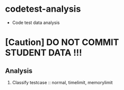 # codetest-analysis

- Code test data analysis

# **[Caution]** **DO NOT COMMIT STUDENT DATA !!!**

## Analysis

1. Classify testcase :: normal, timelimit, memorylimit
